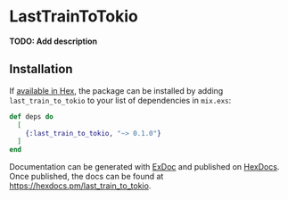 # LastTrainToTokio

**TODO: Add description**

## Installation

If [available in Hex](https://hex.pm/docs/publish), the package can be installed
by adding `last_train_to_tokio` to your list of dependencies in `mix.exs`:

```elixir
def deps do
  [
    {:last_train_to_tokio, "~> 0.1.0"}
  ]
end
```

Documentation can be generated with [ExDoc](https://github.com/elixir-lang/ex_doc)
and published on [HexDocs](https://hexdocs.pm). Once published, the docs can
be found at <https://hexdocs.pm/last_train_to_tokio>.

